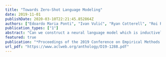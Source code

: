 ```yaml
---
title: "Towards Zero-Shot Language Modeling"
date: 2019-11-01
publishDate: 2020-03-10T22:21:45.852864Z
authors: ["Edoardo Maria Ponti", "Ivan Vulić", "Ryan Cotterell", "Roi Reichart", "Anna Korhonen"]
publication_types: ["1"]
abstract: "Can we construct a neural language model which is inductively biased towards learning human language? Motivated by this question, we aim at constructing an informative prior for held-out languages on the task of character-level, open-vocabulary language modelling. We obtain this prior as the posterior over network weights conditioned on the data from a sample of training languages, which is approximated through Laplace's method. Based on a large and diverse sample of languages, the use of our prior outperforms baseline models with an uninformative prior in both zero-shot and few-shot settings, showing that the prior is imbued with universal linguistic knowledge. Moreover, we harness broad language-specific information available for most languages of the world, i.e., features from typological databases, as distant supervision for held-out languages. We explore several language modelling conditioning techniques, including concatenation and meta-networks for parameter generation. They appear beneficial in the few-shot setting, but ineffective in the zero-shot setting. Since the paucity of even plain digital text affects the majority of the world's languages, we hope that these insights will broaden the scope of applications for language technology."
featured: true
publication: "*Proceedings of the 2019 Conference on Empirical Methods in Natural Language Processing and the 9th International Joint Conference on Natural Language Processing*"
url_pdf: "https://www.aclweb.org/anthology/D19-1288.pdf"
---
```


